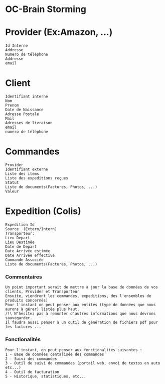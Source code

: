 # OC-Brain Storming

Provider (Ex:Amazon, ...)
=========================
    Id Interne
    Addresse 
    Numero de téléphone
    Addresse
    email


Client
=======
    Identifiant interne
    Nom 
    Prenom 
    Date de Naissance 
    Adresse Postale 
    Mail 
    Adresses de livraison 
    email 
    numero de téléphone

Commandes 
==========
    Provider 
    Identifiant externe 
    Liste des items 
    Liste des expeditions reçues 
    Statut
    Liste de documents(Factures, Photos, ...) 
    Valeur 




Expedition (Colis)
===================
    Expedition Id
    Source  (Extern/Intern)
    Transporteur:
    Lieu Depart  
    Lieu Destinée
    Date de Depart 
    Date Arrivée estimée
    Date Arrivée effective
    Commande Associée
    Liste de documents(Factures, Photos, ...)  


### Commentaires 
    Un point important serait de mettre à jour la base de données de vos clients, Provider et Transporteur
    Ensuite, viendront les commandes, expeditions, des l'ensembles de produits concernés)
    Pour l'instant on peut penser aux entités (type de données que nous aurons à gérer) listée plus haut. 
    /!\ N'hésitez pas à remonter d'autres informations que nous devrons sauvegarder.
    Il faudra aussi penser à un outil de génération de fichiers pdf pour les factures ...



### Fonctionalités 
    Pour l'instant, on peut penser aux fonctionalités suivantes :
    1 - Base de données centalisée des commandes 
    2 - Suivi des commandes 
    3 - Outil de suivi de commandes (portail web, envoi de textos en auto etc...)
    4 - Outil de facturation 
    5 - Historique, statistiques, etc...




